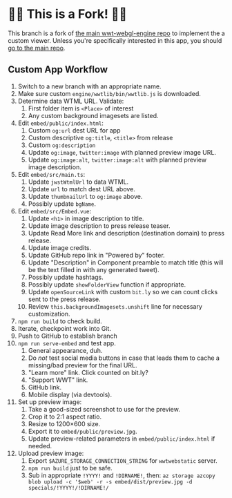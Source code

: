 # 🚨🚨 This is a Fork! 🚨🚨

This branch is a fork of [the main wwt-webgl-engine repo][main] to implement the
a custom viewer. Unless you're specifically interested in this app, you should
[go to the main repo][main].

[main]: https://github.com/WorldWideTelescope/wwt-webgl-engine/


## Custom App Workflow

1. Switch to a new branch with an appropriate name.
1. Make sure custom `engine/wwtlib/bin/wwtlib.js` is downloaded.
2. Determine data WTML URL. Validate:
   1. First folder item is `<Place>` of interest
   2. Any custom background imagesets are listed.
3. Edit `embed/public/index.html`:
   1. Custom `og:url` dest URL for app
   2. Custom descriptive `og:title`, `<title>` from release
   3. Custom `og:description`
   4. Update `og:image`, `twitter:image` with planned preview image URL.
   5. Update `og:image:alt`, `twitter:image:alt` with planned preview image description.
4. Edit `embed/src/main.ts`:
   1. Update `jwstWtmlUrl` to data WTML.
   2. Update `url` to match dest URL above.
   3. Update `thumbnailUrl` to `og:image` above.
   4. Possibly update `bgName`.
5. Edit `embed/src/Embed.vue`:
   1. Update `<h1>` in image description to title.
   2. Update image description to press release teaser.
   3. Update Read More link and description (destination domain) to press
      release.
   3. Update image credits.
   4. Update GitHub repo link in "Powered by" footer.
   5. Update "Description" in Component preamble to match title (this will be
      the text filled in with any generated tweet).
   6. Possibly update hashtags.
   7. Possibly update `showFolderView` function if appropriate.
   8. Update `openSourceLink` with custom `bit.ly` so we can count clicks sent
      to the press release.
   9. Review `this.backgroundImagesets.unshift` line for necessary
      customization.
6. `npm run build` to check build.
7. Iterate, checkpoint work into Git.
8. Push to GitHub to establish branch
9. `npm run serve-embed` and test app.
   1. General appearance, duh.
   2. Do *not* test social media buttons in case that leads them to cache a
      missing/bad preview for the final URL.
   2. "Learn more" link. Click counted on bit.ly?
   3. "Support WWT" link.
   4. GitHub link.
   5. Mobile display (via devtools).
9. Set up preview image:
   1. Take a good-sized screenshot to use for the preview.
   2. Crop it to 2:1 aspect ratio.
   3. Resize to 1200×600 size.
   4. Export it to `embed/public/preview.jpg`.
   5. Update preview-related parameters in `embed/public/index.html` if needed.
9. Upload preview image:
   1. Export `$AZURE_STORAGE_CONNECTION_STRING` for `wwtwebstatic` server.
   2. `npm run build` just to be safe.
   3. Sub in appropriate `!YYYY!` and `!DIRNAME!`, then:
      `az storage azcopy blob upload -c '$web' -r -s embed/dist/preview.jpg -d specials/!YYYY!/!DIRNAME!/`
